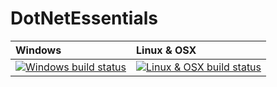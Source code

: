 # DotNetEssentials

| Windows | Linux & OSX
| :---- | :------ |
[![Windows build status][1]][2] | [![Linux & OSX build status][3]][4] |

[1]: https://ci.appveyor.com/api/projects/status/dtis8vfqqdgpp56v?svg=true
[2]: https://ci.appveyor.com/project/nopara73/dotnetessentials
[3]: https://travis-ci.org/nopara73/DotNetEssentials.svg?branch=master
[4]: https://travis-ci.org/nopara73/DotNetEssentials

